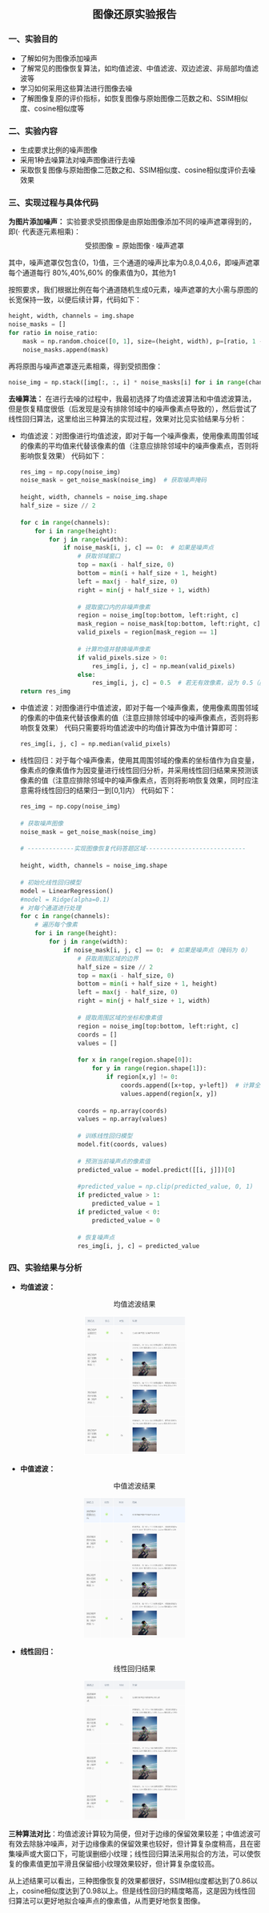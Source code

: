 ## <center> 图像还原实验报告 </center>


### 一、实验目的
- 了解如何为图像添加噪声
- 了解常见的图像恢复算法，如均值滤波、中值滤波、双边滤波、非局部均值滤波等
- 学习如何采用这些算法进行图像去噪
- 了解图像复原的评价指标，如恢复图像与原始图像二范数之和、SSIM相似度、cosine相似度等

### 二、实验内容
- 生成要求比例的噪声图像
- 采用1种去噪算法对噪声图像进行去噪
- 采取恢复图像与原始图像二范数之和、SSIM相似度、cosine相似度评价去噪效果


### 三、实现过程与具体代码
 **为图片添加噪声：**
 实验要求受损图像是由原始图像添加不同的噪声遮罩得到的，即($\cdot$ 代表逐元素相乘)：
 $$
    \text{受损图像} = \text{原始图像} \cdot \text{噪声遮罩}
 $$

其中，噪声遮罩仅包含{0，1}值，三个通道的噪声比率为0.8,0.4,0.6，即噪声遮罩每个通道每行 80\%,40\%,60\% 的像素值为0，其他为1

按照要求，我们根据比例在每个通道随机生成0元素，噪声遮罩的大小需与原图的长宽保持一致，以便后续计算，代码如下：
```python
height, width, channels = img.shape
noise_masks = []
for ratio in noise_ratio:
    mask = np.random.choice([0, 1], size=(height, width), p=[ratio, 1 - ratio])
    noise_masks.append(mask)
```
再将原图与噪声遮罩逐元素相乘，得到受损图像：
```python
noise_img = np.stack([img[:, :, i] * noise_masks[i] for i in range(channels)], axis=2)
```

**去噪算法：**
在进行去噪的过程中，我最初选择了均值滤波算法和中值滤波算法，但是恢复精度很低（后发现是没有排除邻域中的噪声像素点导致的），然后尝试了线性回归算法，这里给出三种算法的实现过程，效果对比见实验结果与分析：
- 均值滤波：对图像进行均值滤波，即对于每一个噪声像素，使用像素周围邻域的像素的平均值来代替该像素的值（注意应排除邻域中的噪声像素点，否则将影响恢复效果）
代码如下：
    ```python
    res_img = np.copy(noise_img)
    noise_mask = get_noise_mask(noise_img)  # 获取噪声掩码

    height, width, channels = noise_img.shape
    half_size = size // 2

    for c in range(channels):
        for i in range(height):
            for j in range(width):
                if noise_mask[i, j, c] == 0:  # 如果是噪声点
                    # 获取邻域窗口
                    top = max(i - half_size, 0)
                    bottom = min(i + half_size + 1, height)
                    left = max(j - half_size, 0)
                    right = min(j + half_size + 1, width)
                    
                    # 提取窗口内的非噪声像素
                    region = noise_img[top:bottom, left:right, c]
                    mask_region = noise_mask[top:bottom, left:right, c]
                    valid_pixels = region[mask_region == 1]
                    
                    # 计算均值并替换噪声像素
                    if valid_pixels.size > 0:
                        res_img[i, j, c] = np.mean(valid_pixels)
                    else:
                        res_img[i, j, c] = 0.5  # 若无有效像素，设为 0.5（灰色）
    return res_img
    ```


- 中值滤波：对图像进行中值滤波，即对于每一个噪声像素，使用像素周围邻域的像素的中值来代替该像素的值（注意应排除邻域中的噪声像素点，否则将影响恢复效果）
代码只需要将均值滤波中的均值计算改为中值计算即可：
    ```python
    res_img[i, j, c] = np.median(valid_pixels)
    ```
- 线性回归：对于每个噪声像素，使用其周围邻域的像素的坐标值作为自变量，像素点的像素值作为因变量进行线性回归分析，并采用线性回归结果来预测该像素的值（注意应排除邻域中的噪声像素点，否则将影响恢复效果，同时应注意需将线性回归的结果归一到[0,1]内）
代码如下：
    ```python
    res_img = np.copy(noise_img)

    # 获取噪声图像
    noise_mask = get_noise_mask(noise_img)

    # -------------实现图像恢复代码答题区域----------------------------
    
    height, width, channels = noise_img.shape

    # 初始化线性回归模型
    model = LinearRegression()
    #model = Ridge(alpha=0.1)
    # 对每个通道进行处理
    for c in range(channels):
        # 遍历每个像素
        for i in range(height):
            for j in range(width):
                if noise_mask[i, j, c] == 0:  # 如果是噪声点（掩码为 0）
                    # 获取周围区域的边界
                    half_size = size // 2
                    top = max(i - half_size, 0)
                    bottom = min(i + half_size + 1, height)
                    left = max(j - half_size, 0)
                    right = min(j + half_size + 1, width)

                    # 提取周围区域的坐标和像素值
                    region = noise_img[top:bottom, left:right, c]
                    coords = []
                    values = []

                    for x in range(region.shape[0]):
                        for y in range(region.shape[1]):
                            if region[x,y] != 0:
                                coords.append([x+top, y+left])  # 计算全局坐标
                                values.append(region[x, y])

                    coords = np.array(coords)
                    values = np.array(values)

                    # 训练线性回归模型
                    model.fit(coords, values)

                    # 预测当前噪声点的像素值
                    predicted_value = model.predict([[i, j]])[0]

                    #predicted_value = np.clip(predicted_value, 0, 1)
                    if predicted_value > 1:
                        predicted_value = 1
                    if predicted_value < 0:
                        predicted_value = 0

                    # 恢复噪声点
                    res_img[i, j, c] = predicted_value
    ```


### 四、实验结果与分析
- **均值滤波：**
<div align = "center">
<p align="center">均值滤波结果</p >
<img src = "image.png" width = 40% >
</div>

- **中值滤波：**
<div align = "center">
<p align="center">中值滤波结果</p >
<img src = "image-2.png" width = 40%>
</div>

- **线性回归：**
<div align = "center">
<p align="center">线性回归结果</p >
<img src = "image-1.png" width = 40%>
</div>

**三种算法对比**：均值滤波计算较为简便，但对于边缘的保留效果较差；中值滤波可有效去除脉冲噪声，对于边缘像素的保留效果也较好，但计算复杂度稍高，且在密集噪声或大窗口下，可能误删细小纹理；线性回归算法采用拟合的方法，可以使恢复的像素值更加平滑且保留细小纹理效果较好，但计算复杂度较高。

从上述结果可以看出，三种图像恢复的效果都很好，SSIM相似度都达到了0.86以上，cosine相似度达到了0.98以上。但是线性回归的精度略高，这是因为线性回归算法可以更好地拟合噪声点的像素值，从而更好地恢复图像。

